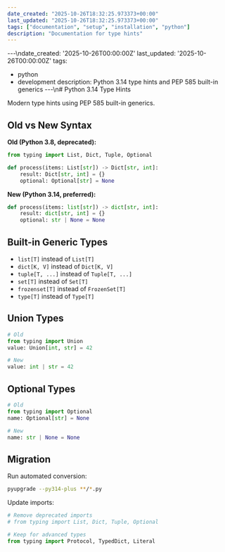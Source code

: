 ```yaml
---
date_created: "2025-10-26T18:32:25.973373+00:00"
last_updated: "2025-10-26T18:32:25.973373+00:00"
tags: ["documentation", "setup", "installation", "python"]
description: "Documentation for type hints"
---
```


---\ndate_created: '2025-10-26T00:00:00Z'
last_updated: '2025-10-26T00:00:00Z'
tags:

- python
- development
  description: Python 3.14 type hints and PEP 585 built-in generics
  ---\n# Python 3.14 Type Hints

Modern type hints using PEP 585 built-in generics.

## Old vs New Syntax

**Old (Python 3.8, deprecated):**

```python
from typing import List, Dict, Tuple, Optional

def process(items: List[str]) -> Dict[str, int]:
    result: Dict[str, int] = {}
    optional: Optional[str] = None
```

**New (Python 3.14, preferred):**

```python
def process(items: list[str]) -> dict[str, int]:
    result: dict[str, int] = {}
    optional: str | None = None
```

## Built-in Generic Types

- `list[T]` instead of `List[T]`
- `dict[K, V]` instead of `Dict[K, V]`
- `tuple[T, ...]` instead of `Tuple[T, ...]`
- `set[T]` instead of `Set[T]`
- `frozenset[T]` instead of `FrozenSet[T]`
- `type[T]` instead of `Type[T]`

## Union Types

```python
# Old
from typing import Union
value: Union[int, str] = 42

# New
value: int | str = 42
```

## Optional Types

```python
# Old
from typing import Optional
name: Optional[str] = None

# New
name: str | None = None
```

## Migration

Run automated conversion:

```bash
pyupgrade --py314-plus **/*.py
```

Update imports:

```python
# Remove deprecated imports
# from typing import List, Dict, Tuple, Optional

# Keep for advanced types
from typing import Protocol, TypedDict, Literal
```
